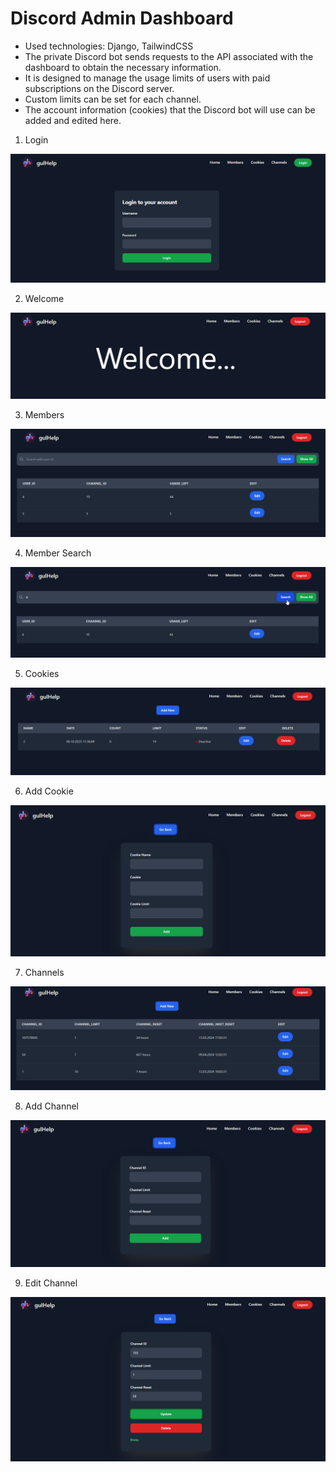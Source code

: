 # Discord Admin Dashboard

- Used technologies: Django, TailwindCSS
- The private Discord bot sends requests to the API associated with the dashboard to obtain the necessary information.
- It is designed to manage the usage limits of users with paid subscriptions on the Discord server.
- Custom limits can be set for each channel.
- The account information (cookies) that the Discord bot will use can be added and edited here.


1. Login

![](https://raw.githubusercontent.com/misagul/dc-dashboard/main/images/login.png)

2. Welcome

![](https://raw.githubusercontent.com/misagul/dc-dashboard/main/images/welcome.png)

3. Members

![](https://raw.githubusercontent.com/misagul/dc-dashboard/main/images/members.png)

4. Member Search

![](https://raw.githubusercontent.com/misagul/dc-dashboard/main/images/member_search.png)

5. Cookies

![](https://raw.githubusercontent.com/misagul/dc-dashboard/main/images/cookies.png)

6. Add Cookie

![](https://raw.githubusercontent.com/misagul/dc-dashboard/main/images/add_cookie.png)

7. Channels

![](https://raw.githubusercontent.com/misagul/dc-dashboard/main/images/channels.png)

8. Add Channel

![](https://raw.githubusercontent.com/misagul/dc-dashboard/main/images/add_channel.png)

9. Edit Channel

![](https://raw.githubusercontent.com/misagul/dc-dashboard/main/images/edit_channel.png)

